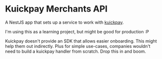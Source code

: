 # Kuickpay Merchants API

A NestJS app that sets up a service to work with [kuickpay](https://kuickpay.com/).

I'm using this as a learning project, but might be good for production :P

Kuickpay doesn't provide an SDK that allows easier onboarding. This might help them out indirectly. Plus for simple use-cases, companies wouldn't need to build a kuickpay handler from scratch. Drop this in and boom.
